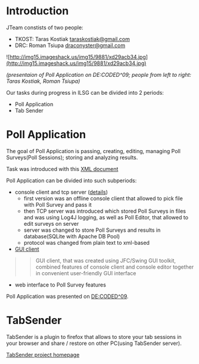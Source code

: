 # Introduction #

JTeam constists of two people:
  * TKOST: Taras Kostiak <taraskostiak@gmail.com>
  * DRC:   Roman Tsiupa <draconyster@gmail.com>

![http://img15.imageshack.us/img15/9881/xd29acb34.jpg](http://img15.imageshack.us/img15/9881/xd29acb34.jpg)

_(presentaion of Poll Application on DE:CODED^09; people from left to right: Taras Kostiak, Roman Tsiupa)_

Our tasks during progress in ILSG can be divided into 2 periods:

  * Poll Application
  * Tab Sender

# Poll Application #

The goal of Poll Application is passing, creating, editing, managing Poll Surveys(Poll Sessions); storing and analyzing results.

Task was introduced with this [XML document](http://code.google.com/p/ilsrep/wiki/FirstXML)

Poll Application can be divided into such subperiods:
  * console client and tcp server ([details](http://code.google.com/p/ilsrep/wiki/ConsolePollCleint))
    * first version was an offline console client that allowed to pick file with Poll Survey and pass it
    * then TCP server was introduced which stored Poll Surveys in files and was using Log4J logging, as well as Poll Editor, that allowed to edit surveys on server
    * server was changed to store Poll Surveys and results in database(SQLite with Apache DB Pool)
    * protocol was changed from plain text to xml-based
  * [GUI client](http://code.google.com/p/ilsrep/wiki/SwingPollCleint)
> > GUI client, that was created using JFC/Swing GUI toolkit, combined features of console client and console editor together in convenient user-friendly GUI interface
  * web interface to Poll Survey features

Poll Application was presented on [DE:CODED^09](http://code.google.com/p/ilsrep/wiki/Decoded).

# TabSender #

TabSender is a plugin to firefox that allows to store your tab sessions in your browser and share / restore on other PC(using TabSender server).

[TabSender project homepage](http://tabsender.appspot.com/home.html)